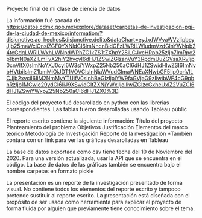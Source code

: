 Proyecto final de mi clase de ciencia de datos

La información fué sacada de https://datos.cdmx.gob.mx/explore/dataset/carpetas-de-investigacion-pgj-de-la-ciudad-de-mexico/information/?disjunctive.ao_hechos&disjunctive.delito&dataChart=eyJxdWVyaWVzIjpbeyJjb25maWciOnsiZGF0YXNldCI6ImNhcnBldGFzLWRlLWludmVzdGlnYWNpb24tcGdqLWRlLWxhLWNpdWRhZC1kZS1tZXhpY28iLCJvcHRpb25zIjp7ImRpc2p1bmN0aXZlLmFvX2hlY2hvcyI6dHJ1ZSwiZGlzanVuY3RpdmUuZGVsaXRvIjp0cnVlfX0sImNoYXJ0cyI6W3siYWxpZ25Nb250aCI6dHJ1ZSwidHlwZSI6ImNvbHVtbiIsImZ1bmMiOiJDT1VOVCIsInNjaWVudGlmaWNEaXNwbGF5Ijp0cnVlLCJjb2xvciI6IiM2NmMyYTUifV0sInhBeGlzIjoiYW9faGVjaG9zIiwibWF4cG9pbnRzIjo1MCwic29ydCI6IiJ9XSwidGltZXNjYWxlIjoiIiwiZGlzcGxheUxlZ2VuZCI6dHJ1ZSwiYWxpZ25Nb250aCI6dHJ1ZX0%3D.

El código del proyecto fué desarollado en python con las librerias correspondientes.
Las tablas fueron desarolladas usando Tableau públic

El reporte escrito contiene la siguiente información: 
Título del proyecto
Planteamiento del problema
Objetivos
Justificación
Elementos del marco teórico
Metodología de Investigación
Reporte de la nvestigación
*También contara con un link para ver las gráficas desarolladas en Tableau

La base de datos exportada como csv tiene fecha del 10 de Noviembre del 2020. Para una versión actualizada, usar la API que se encuentra en el código. 
La base de datos de las gráficas también se encuentra bajo el nombre carpetas en formato pickle

La presentación es un reporte de la investigación presentado de forma visual. No contiene todos los elementos del reporte escrito y tampoco pretende sustituir
al reporte escrito. La presentación está diseñada con el propósito de ser usada como herramienta para explicar el proyecto de forma fluida por alguien que 
previamente tiene conocimiento sobre el tema.


